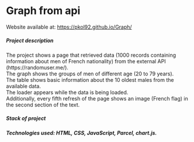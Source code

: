 # Graph from api

Website available at: https://pkol92.github.io/Graph/
<h5>Project description</h5>
The project shows a page that retrieved data (1000 records containing information about men of French nationality) from the external API (https://randomuser.me/).
<br>The graph shows the groups of men of different age (20 to 79 years).
<br>The table shows basic information about the 10 oldest males from the available data.
<br>The loader appears while the data is being loaded.
<br>Additionally, every fifth refresh of the page shows an image (French flag) in the second section of the text.
<br>
<h5>Stack of project<h5/>
Technologies used: HTML, CSS, JavaScript, Parcel, chart.js.
